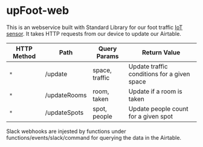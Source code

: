 # upFoot-web

This is an webservice built with Standard Library for our foot traffic [IoT sensor](https://github.com/alainlou/upFoot-web). It takes HTTP requests from our device to update our Airtable.

| HTTP Method | Path | Query Params | Return Value |
| ----------- | ---- | ------------ | ------------ |
| `*` | /update | space, traffic | Update traffic conditions for a given space
| `*` | /updateRooms | room, taken | Update if a room is taken
| `*` | /updateSpots | spot, people | Update people count for a given spot

Slack webhooks are injested by functions under functions/events/slack/command for querying the data in the Airtable.
